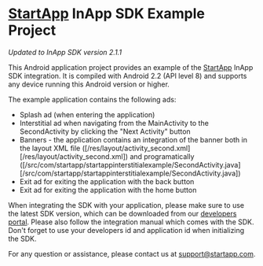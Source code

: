 [StartApp][] InApp SDK Example Project
======================================

*Updated to InApp SDK version 2.1.1*

This Android application project provides an example of the [StartApp][] InApp SDK integration.
It is compiled with Android 2.2 (API level 8) and supports any device running this Android version or higher.

The example application contains the following ads:
* Splash ad (when entering the application)
* Interstitial ad when navigating from the MainActivity to the SecondActivity by clicking the "Next Activity" button
* Banners - the application contains an integration of the banner both in the layout XML file ([/res/layout/activity_second.xml][/res/layout/activity_second.xml]) and programatically ([/src/com/startapp/startappinterstitialexample/SecondActivity.java][/src/com/startapp/startappinterstitialexample/SecondActivity.java])
* Exit ad for exiting the application with the back button
* Exit ad for exiting the application with the home button

When integrating the SDK with your application, please make sure to use the latest SDK version, which can be downloaded from our [developers portal](https://developers.startapp.com).
Please also follow the integration manual which comes with the SDK.
Don't forget to use your developers id and application id when initializing the SDK.


For any question or assistance, please contact us at support@startapp.com.

[StartApp]: http://www.startapp.com